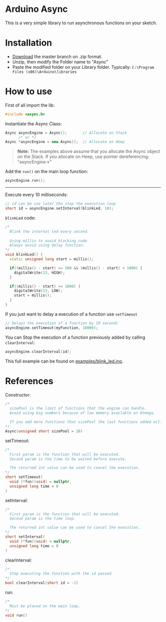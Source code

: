 # Arduino Async

This is a very simple library to run asynchronous functions on your sketch.


# Installation

* [Download](https://github.com/MatheusAlvesA/ArduinoAsync/archive/master.zip) the master branch on .zip format.
*  Unzip, then modify the Folder name to "Async"
* Paste the modified folder on your Library folder. Typically: `C:\Program Files (x86)\Arduino\libraries`

# How to use

First of all import the lib:
```c++
#include <async.h>
```
Instantiate the Async Class:
```c++
Async asyncEngine = Async();       // Allocate on Stack
      /* or */
Async *asyncEngine = new Async();  // Allocate on Heep
```
> **Note:** The examples above assume that you allocate the Async object on the Stack.
> If you allocate on Heep, use pointer dereferencing: "asyncEngine->"

Add the `run()` on the main loop function:
```c++
asyncEngine.run();
```
---

Execute every 10 milliseconds:
```c++
// id can be use later tho stop the execution loop
short id = asyncEngine.setInterval(blinkLed, 10);
```
`blinkLed` code:
```c++
/*
  Blink the internal led every second.
	
  Using millis to avoid blocking code.
  Always avoid using delay function.
*/
void blinkLed() {
  static unsigned long start = millis();

  if((millis() - start) >= 500 && (millis() - start) < 1000) {
    digitalWrite(13, HIGH);
  }

  if((millis() - start) >= 1000) {
    digitalWrite(13, LOW);
    start = millis();
  }
}
```
If you just want to delay a execution of a function use `setTimeout`
```c++
// Delays the execution of a function by 10 seconds
asyncEngine.setTimeout(myFunction, 10000);
```
You can Stop the execution of a function previously added by calling `clearInterval`:
```c++
asyncEngine.clearInterval(id);
```

This full example can be found on [examples/blink_led.ino](https://github.com/MatheusAlvesA/ArduinoAsync/blob/master/examples/blink_led.ino "blink_led.ino").


# References

Constructor:
```c++
/*
  sizePool is the limit of functions that the engine can handle.
  Avoid using big numbers because of low memory available on Atmega.

  If you add more functions that sizePool the last functions added will be ignored.
*/
Async(unsigned short sizePool = 10)
```

setTimeout:
```c++
/*
  First param is the function that will be executed.
  Second param is the time to be waited before execute.

  The returned int value can be used to cancel the execution.
*/
short setTimeout(
  void (*fun)(void) = nullptr,
  unsigned long time = 0
)
```

setInterval:
```c++
/*
  First param is the function that will be executed.
  Second param is the time loop.

  The returned int value can be used to cancel the execution.
*/
short setInterval(
  void (*fun)(void) = nullptr,
  unsigned long time = 0
)
```

clearInterval:
```c++
/*
  Stop executing the function with the id passed
*/
bool clearInterval(short id = -1)
```

run:
```c++
/*
  Must be placed on the main loop.
*/
void run()
```
